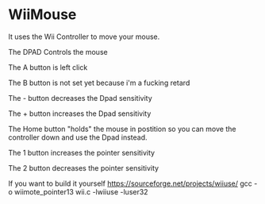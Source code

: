 # WiiMouse
It uses the Wii Controller to move your mouse.

The DPAD Controls the mouse

The A button is left click

The B button is not set yet because i'm a fucking retard

The - button decreases the Dpad sensitivity

The + button increases the Dpad sensitivity

The Home button "holds" the mouse in postition so you can move the controller down and use the Dpad instead.

The 1 button increases the pointer sensitivity

The 2 button decreases the pointer sensitivity




If you want to build it yourself
https://sourceforge.net/projects/wiiuse/
gcc -o wiimote_pointer13 wii.c -lwiiuse -luser32
